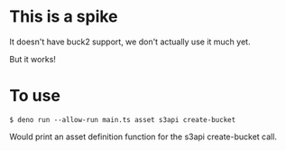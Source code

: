 # This is a spike

It doesn't have buck2 support, we don't actually use it much yet.

But it works!

# To use

```
$ deno run --allow-run main.ts asset s3api create-bucket
```

Would print an asset definition function for the s3api create-bucket call.
